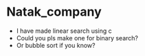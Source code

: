 # Natak_company

* I have made linear search using c 
* Could you pls make one for binary search?
* Or bubble sort if you know?
